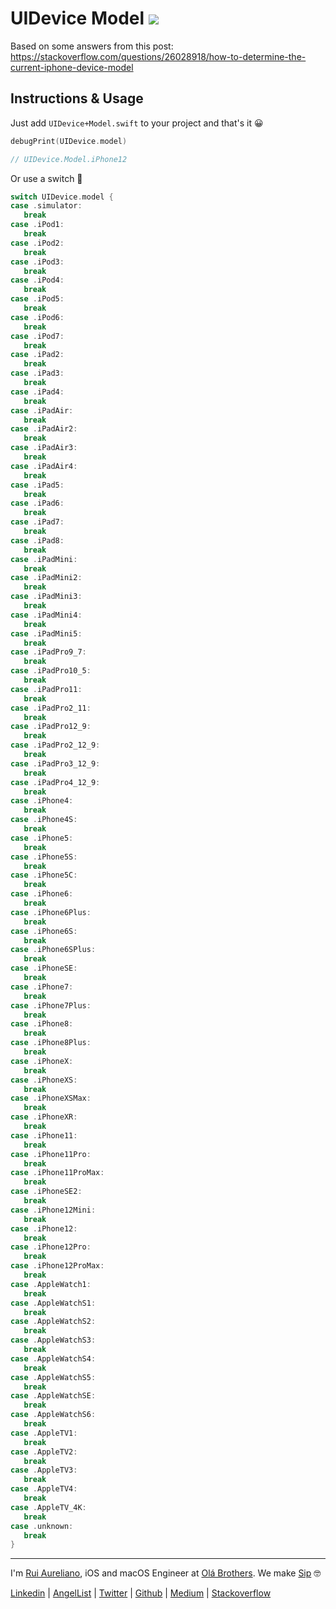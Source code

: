 # UIDevice Model [![](https://img.shields.io/badge/license-MIT-eb3d33.svg)](./LICENSE.md) 

Based on some answers from this post: https://stackoverflow.com/questions/26028918/how-to-determine-the-current-iphone-device-model

## Instructions & Usage

Just add `UIDevice+Model.swift` to your project and that's it 😀 

```swift
debugPrint(UIDevice.model)

// UIDevice.Model.iPhone12
```

Or use a switch 🤯


```swift
switch UIDevice.model {
case .simulator:
   break
case .iPod1:
   break
case .iPod2:
   break
case .iPod3:
   break
case .iPod4:
   break
case .iPod5:
   break
case .iPod6:
   break
case .iPod7:
   break
case .iPad2:
   break
case .iPad3:
   break
case .iPad4:
   break
case .iPadAir:
   break
case .iPadAir2:
   break
case .iPadAir3:
   break
case .iPadAir4:
   break
case .iPad5:
   break
case .iPad6:
   break
case .iPad7:
   break
case .iPad8:
   break
case .iPadMini:
   break
case .iPadMini2:
   break
case .iPadMini3:
   break
case .iPadMini4:
   break
case .iPadMini5:
   break
case .iPadPro9_7:
   break
case .iPadPro10_5:
   break
case .iPadPro11:
   break
case .iPadPro2_11:
   break
case .iPadPro12_9:
   break
case .iPadPro2_12_9:
   break
case .iPadPro3_12_9:
   break
case .iPadPro4_12_9:
   break
case .iPhone4:
   break
case .iPhone4S:
   break
case .iPhone5:
   break
case .iPhone5S:
   break
case .iPhone5C:
   break
case .iPhone6:
   break
case .iPhone6Plus:
   break
case .iPhone6S:
   break
case .iPhone6SPlus:
   break
case .iPhoneSE:
   break
case .iPhone7:
   break
case .iPhone7Plus:
   break
case .iPhone8:
   break
case .iPhone8Plus:
   break
case .iPhoneX:
   break
case .iPhoneXS:
   break
case .iPhoneXSMax:
   break
case .iPhoneXR:
   break
case .iPhone11:
   break
case .iPhone11Pro:
   break
case .iPhone11ProMax:
   break
case .iPhoneSE2:
   break
case .iPhone12Mini:
   break
case .iPhone12:
   break
case .iPhone12Pro:
   break
case .iPhone12ProMax:
   break
case .AppleWatch1:
   break
case .AppleWatchS1:
   break
case .AppleWatchS2:
   break
case .AppleWatchS3:
   break
case .AppleWatchS4:
   break
case .AppleWatchS5:
   break
case .AppleWatchSE:
   break
case .AppleWatchS6:
   break
case .AppleTV1:
   break
case .AppleTV2:
   break
case .AppleTV3:
   break
case .AppleTV4:
   break
case .AppleTV_4K:
   break
case .unknown:
   break
}
```

---

I'm [Rui Aureliano](http://ruiaureliano.com), iOS and macOS Engineer at [Olá Brothers](https://theolabrothers.com). We make [Sip](https://sipapp.io) 🤓

[Linkedin](https://www.linkedin.com/in/ruiaureliano) | [AngelList](https://angel.co/ruiaureliano) | [Twitter](https://twitter.com/ruiaureliano) | [Github](https://github.com/ruiaureliano) | [Medium](https://medium.com/@ruiaureliano) | [Stackoverflow](https://stackoverflow.com/users/881095/ruiaureliano)
